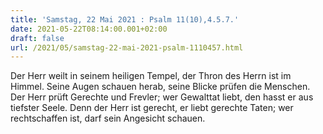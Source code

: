 ```yaml
---
title: 'Samstag, 22 Mai 2021 : Psalm 11(10),4.5.7.'
date: 2021-05-22T08:14:00.001+02:00
draft: false
url: /2021/05/samstag-22-mai-2021-psalm-1110457.html
---
```


Der Herr weilt in seinem heiligen Tempel, der Thron des Herrn ist im Himmel. Seine Augen schauen herab, seine Blicke prüfen die Menschen. Der Herr prüft Gerechte und Frevler; wer Gewalttat liebt, den hasst er aus tiefster Seele. Denn der Herr ist gerecht, er liebt gerechte Taten; wer rechtschaffen ist, darf sein Angesicht schauen.